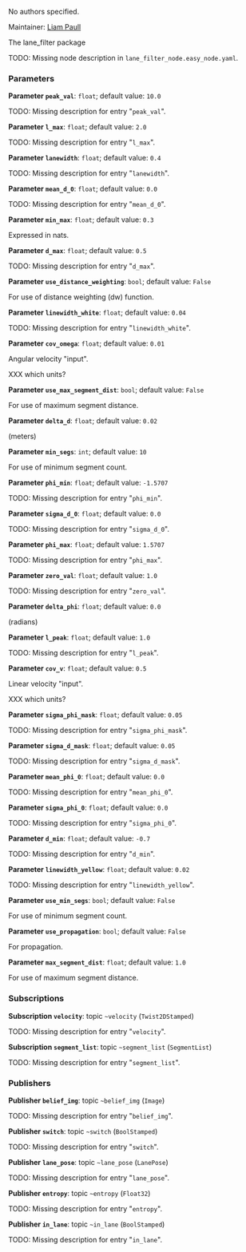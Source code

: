 <div id='lane_filter-autogenerated' markdown='1'>


<!-- do not edit this file, autogenerated -->

No authors specified.

Maintainer: [Liam Paull](mailto:paull@mit.edu)

The lane_filter package



</div>

<!-- file start -->

<div id='lane_filter-lane_filter_node-autogenerated' markdown='1'>


<!-- do not edit this file, autogenerated -->

TODO: Missing node description in `lane_filter_node.easy_node.yaml`.

### Parameters 

**Parameter `peak_val`**: `float`; default value: `10.0`

TODO: Missing description for entry "`peak_val`".

**Parameter `l_max`**: `float`; default value: `2.0`

TODO: Missing description for entry "`l_max`".

**Parameter `lanewidth`**: `float`; default value: `0.4`

TODO: Missing description for entry "`lanewidth`".

**Parameter `mean_d_0`**: `float`; default value: `0.0`

TODO: Missing description for entry "`mean_d_0`".

**Parameter `min_max`**: `float`; default value: `0.3`

Expressed in nats.

**Parameter `d_max`**: `float`; default value: `0.5`

TODO: Missing description for entry "`d_max`".

**Parameter `use_distance_weighting`**: `bool`; default value: `False`

For use of distance weighting (dw) function.

**Parameter `linewidth_white`**: `float`; default value: `0.04`

TODO: Missing description for entry "`linewidth_white`".

**Parameter `cov_omega`**: `float`; default value: `0.01`

Angular velocity "input".

XXX which units?

**Parameter `use_max_segment_dist`**: `bool`; default value: `False`

For use of maximum segment distance.

**Parameter `delta_d`**: `float`; default value: `0.02`

(meters)

**Parameter `min_segs`**: `int`; default value: `10`

For use of minimum segment count.

**Parameter `phi_min`**: `float`; default value: `-1.5707`

TODO: Missing description for entry "`phi_min`".

**Parameter `sigma_d_0`**: `float`; default value: `0.0`

TODO: Missing description for entry "`sigma_d_0`".

**Parameter `phi_max`**: `float`; default value: `1.5707`

TODO: Missing description for entry "`phi_max`".

**Parameter `zero_val`**: `float`; default value: `1.0`

TODO: Missing description for entry "`zero_val`".

**Parameter `delta_phi`**: `float`; default value: `0.0`

(radians)

**Parameter `l_peak`**: `float`; default value: `1.0`

TODO: Missing description for entry "`l_peak`".

**Parameter `cov_v`**: `float`; default value: `0.5`

Linear velocity "input".

XXX which units?

**Parameter `sigma_phi_mask`**: `float`; default value: `0.05`

TODO: Missing description for entry "`sigma_phi_mask`".

**Parameter `sigma_d_mask`**: `float`; default value: `0.05`

TODO: Missing description for entry "`sigma_d_mask`".

**Parameter `mean_phi_0`**: `float`; default value: `0.0`

TODO: Missing description for entry "`mean_phi_0`".

**Parameter `sigma_phi_0`**: `float`; default value: `0.0`

TODO: Missing description for entry "`sigma_phi_0`".

**Parameter `d_min`**: `float`; default value: `-0.7`

TODO: Missing description for entry "`d_min`".

**Parameter `linewidth_yellow`**: `float`; default value: `0.02`

TODO: Missing description for entry "`linewidth_yellow`".

**Parameter `use_min_segs`**: `bool`; default value: `False`

For use of minimum segment count.

**Parameter `use_propagation`**: `bool`; default value: `False`

For propagation.

**Parameter `max_segment_dist`**: `float`; default value: `1.0`

For use of maximum segment distance.

### Subscriptions 

**Subscription `velocity`**: topic `~velocity` (`Twist2DStamped`)

TODO: Missing description for entry "`velocity`".

**Subscription `segment_list`**: topic `~segment_list` (`SegmentList`)

TODO: Missing description for entry "`segment_list`".

### Publishers 

**Publisher `belief_img`**: topic `~belief_img` (`Image`)

TODO: Missing description for entry "`belief_img`".

**Publisher `switch`**: topic `~switch` (`BoolStamped`)

TODO: Missing description for entry "`switch`".

**Publisher `lane_pose`**: topic `~lane_pose` (`LanePose`)

TODO: Missing description for entry "`lane_pose`".

**Publisher `entropy`**: topic `~entropy` (`Float32`)

TODO: Missing description for entry "`entropy`".

**Publisher `in_lane`**: topic `~in_lane` (`BoolStamped`)

TODO: Missing description for entry "`in_lane`".



</div>